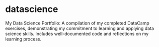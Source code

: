 # datascience
My Data Science Portfolio: A compilation of my completed DataCamp exercises, demonstrating my commitment to learning and applying data science skills. Includes well-documented code and reflections on my learning process.
